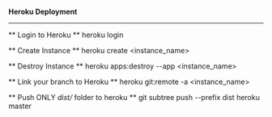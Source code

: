 **Heroku Deployment**

___

** Login to Heroku **
heroku login

** Create Instance **
heroku create <instance_name>

** Destroy Instance **
heroku apps:destroy --app <instance_name>

** Link your branch to Heroku **
heroku git:remote -a <instance_name>

** Push ONLY *dist/* folder to heroku **
git subtree push --prefix dist heroku master




